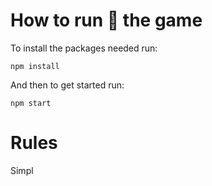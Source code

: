 # How to run :running: the game


To install the packages needed run:
```
npm install
```
And then to get started run:

```
npm start
```

# Rules

Simpl